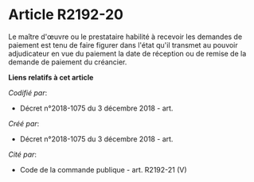 # Article R2192-20

Le maître d'œuvre ou le prestataire habilité à recevoir les demandes de paiement est tenu de faire figurer dans l'état qu'il
transmet au pouvoir adjudicateur en vue du paiement la date de réception ou de remise de la demande de paiement du créancier.

**Liens relatifs à cet article**

_Codifié par_:

  - Décret n°2018-1075 du 3 décembre 2018 - art.

_Créé par_:

  - Décret n°2018-1075 du 3 décembre 2018 - art.

_Cité par_:

  - Code de la commande publique - art. R2192-21 (V)
